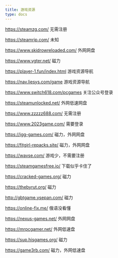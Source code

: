 ```yaml
---
title: 游戏资源
type: docs
---
```


https://steamzg.com/ 无需注册

https://steamrip.com/ 未知

https://www.skidrowreloaded.com/ 外网网盘

https://www.vgter.net/ 磁力

https://player-1.fun/index.html 游戏资源导航

https://nav.liesys.com/game 游戏资源导航

https://www.switch618.com/pcgames 关注公众号登录

https://steamunlocked.net/ 外网低速网盘

https://www.zzzzz688.com/ 无需注册

https://www.2023game.com/ 需要登录

https://igg-games.com/ 磁力，外网网盘

https://fitgirl-repacks.site/ 磁力，外网网盘

https://wavse.com/ 游戏少，不需要注册

https://steamgamesfree.io/ 下载似乎卡住了

https://cracked-games.org/ 磁力

https://thebyrut.org/ 磁力

http://gbtgame.ysepan.com/ 磁力

https://online-fix.me/ 俄语没看懂

https://nexus-games.net/ 外网网盘

https://mrpcgamer.net/ 外网低速盘

https://sup.hisgames.org/ 磁力

https://game3rb.com/ 磁力，外网低速盘